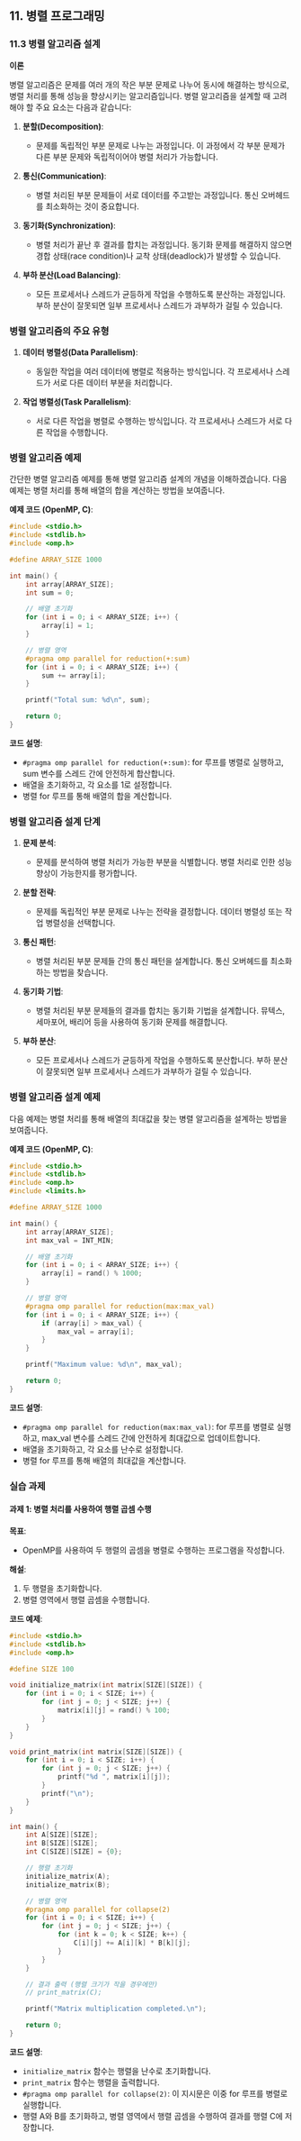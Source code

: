 ## 11. 병렬 프로그래밍

### 11.3 병렬 알고리즘 설계

**이론**

병렬 알고리즘은 문제를 여러 개의 작은 부분 문제로 나누어 동시에 해결하는 방식으로, 병렬 처리를 통해 성능을 향상시키는 알고리즘입니다. 병렬 알고리즘을 설계할 때 고려해야 할 주요 요소는 다음과 같습니다:

1. **분할(Decomposition)**:
    - 문제를 독립적인 부분 문제로 나누는 과정입니다. 이 과정에서 각 부분 문제가 다른 부분 문제와 독립적이어야 병렬 처리가 가능합니다.

2. **통신(Communication)**:
    - 병렬 처리된 부분 문제들이 서로 데이터를 주고받는 과정입니다. 통신 오버헤드를 최소화하는 것이 중요합니다.

3. **동기화(Synchronization)**:
    - 병렬 처리가 끝난 후 결과를 합치는 과정입니다. 동기화 문제를 해결하지 않으면 경합 상태(race condition)나 교착 상태(deadlock)가 발생할 수 있습니다.

4. **부하 분산(Load Balancing)**:
    - 모든 프로세서나 스레드가 균등하게 작업을 수행하도록 분산하는 과정입니다. 부하 분산이 잘못되면 일부 프로세서나 스레드가 과부하가 걸릴 수 있습니다.

### 병렬 알고리즘의 주요 유형

1. **데이터 병렬성(Data Parallelism)**:
    - 동일한 작업을 여러 데이터에 병렬로 적용하는 방식입니다. 각 프로세서나 스레드가 서로 다른 데이터 부분을 처리합니다.

2. **작업 병렬성(Task Parallelism)**:
    - 서로 다른 작업을 병렬로 수행하는 방식입니다. 각 프로세서나 스레드가 서로 다른 작업을 수행합니다.

### 병렬 알고리즘 예제

간단한 병렬 알고리즘 예제를 통해 병렬 알고리즘 설계의 개념을 이해하겠습니다. 다음 예제는 병렬 처리를 통해 배열의 합을 계산하는 방법을 보여줍니다.

**예제 코드 (OpenMP, C)**:

```c
#include <stdio.h>
#include <stdlib.h>
#include <omp.h>

#define ARRAY_SIZE 1000

int main() {
    int array[ARRAY_SIZE];
    int sum = 0;

    // 배열 초기화
    for (int i = 0; i < ARRAY_SIZE; i++) {
        array[i] = 1;
    }

    // 병렬 영역
    #pragma omp parallel for reduction(+:sum)
    for (int i = 0; i < ARRAY_SIZE; i++) {
        sum += array[i];
    }

    printf("Total sum: %d\n", sum);

    return 0;
}
```

**코드 설명**:
- `#pragma omp parallel for reduction(+:sum)`: for 루프를 병렬로 실행하고, sum 변수를 스레드 간에 안전하게 합산합니다.
- 배열을 초기화하고, 각 요소를 1로 설정합니다.
- 병렬 for 루프를 통해 배열의 합을 계산합니다.

### 병렬 알고리즘 설계 단계

1. **문제 분석**:
    - 문제를 분석하여 병렬 처리가 가능한 부분을 식별합니다. 병렬 처리로 인한 성능 향상이 가능한지를 평가합니다.

2. **분할 전략**:
    - 문제를 독립적인 부분 문제로 나누는 전략을 결정합니다. 데이터 병렬성 또는 작업 병렬성을 선택합니다.

3. **통신 패턴**:
    - 병렬 처리된 부분 문제들 간의 통신 패턴을 설계합니다. 통신 오버헤드를 최소화하는 방법을 찾습니다.

4. **동기화 기법**:
    - 병렬 처리된 부분 문제들의 결과를 합치는 동기화 기법을 설계합니다. 뮤텍스, 세마포어, 배리어 등을 사용하여 동기화 문제를 해결합니다.

5. **부하 분산**:
    - 모든 프로세서나 스레드가 균등하게 작업을 수행하도록 분산합니다. 부하 분산이 잘못되면 일부 프로세서나 스레드가 과부하가 걸릴 수 있습니다.

### 병렬 알고리즘 설계 예제

다음 예제는 병렬 처리를 통해 배열의 최대값을 찾는 병렬 알고리즘을 설계하는 방법을 보여줍니다.

**예제 코드 (OpenMP, C)**:

```c
#include <stdio.h>
#include <stdlib.h>
#include <omp.h>
#include <limits.h>

#define ARRAY_SIZE 1000

int main() {
    int array[ARRAY_SIZE];
    int max_val = INT_MIN;

    // 배열 초기화
    for (int i = 0; i < ARRAY_SIZE; i++) {
        array[i] = rand() % 1000;
    }

    // 병렬 영역
    #pragma omp parallel for reduction(max:max_val)
    for (int i = 0; i < ARRAY_SIZE; i++) {
        if (array[i] > max_val) {
            max_val = array[i];
        }
    }

    printf("Maximum value: %d\n", max_val);

    return 0;
}
```

**코드 설명**:
- `#pragma omp parallel for reduction(max:max_val)`: for 루프를 병렬로 실행하고, max_val 변수를 스레드 간에 안전하게 최대값으로 업데이트합니다.
- 배열을 초기화하고, 각 요소를 난수로 설정합니다.
- 병렬 for 루프를 통해 배열의 최대값을 계산합니다.

### 실습 과제

#### 과제 1: 병렬 처리를 사용하여 행렬 곱셈 수행

**목표**:
- OpenMP를 사용하여 두 행렬의 곱셈을 병렬로 수행하는 프로그램을 작성합니다.

**해설**:
1. 두 행렬을 초기화합니다.
2. 병렬 영역에서 행렬 곱셈을 수행합니다.

**코드 예제**:

```c
#include <stdio.h>
#include <stdlib.h>
#include <omp.h>

#define SIZE 100

void initialize_matrix(int matrix[SIZE][SIZE]) {
    for (int i = 0; i < SIZE; i++) {
        for (int j = 0; j < SIZE; j++) {
            matrix[i][j] = rand() % 100;
        }
    }
}

void print_matrix(int matrix[SIZE][SIZE]) {
    for (int i = 0; i < SIZE; i++) {
        for (int j = 0; j < SIZE; j++) {
            printf("%d ", matrix[i][j]);
        }
        printf("\n");
    }
}

int main() {
    int A[SIZE][SIZE];
    int B[SIZE][SIZE];
    int C[SIZE][SIZE] = {0};

    // 행렬 초기화
    initialize_matrix(A);
    initialize_matrix(B);

    // 병렬 영역
    #pragma omp parallel for collapse(2)
    for (int i = 0; i < SIZE; i++) {
        for (int j = 0; j < SIZE; j++) {
            for (int k = 0; k < SIZE; k++) {
                C[i][j] += A[i][k] * B[k][j];
            }
        }
    }

    // 결과 출력 (행렬 크기가 작을 경우에만)
    // print_matrix(C);

    printf("Matrix multiplication completed.\n");

    return 0;
}
```

**코드 설명**:
- `initialize_matrix` 함수는 행렬을 난수로 초기화합니다.
- `print_matrix` 함수는 행렬을 출력합니다.
- `#pragma omp parallel for collapse(2)`: 이 지시문은 이중 for 루프를 병렬로 실행합니다.
- 행렬 A와 B를 초기화하고, 병렬 영역에서 행렬 곱셈을 수행하여 결과를 행렬 C에 저장합니다.

